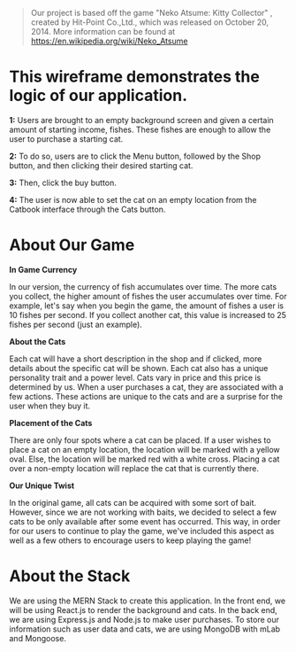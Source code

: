 > Our project is based off the game "Neko Atsume: Kitty Collector" , created by Hit-Point Co.,Ltd., which was released on October 20, 2014. More information can be found at https://en.wikipedia.org/wiki/Neko_Atsume

# This wireframe demonstrates the logic of our application.

**1:**
Users are brought to an empty background screen and given a certain amount of starting income, fishes. These fishes are enough to allow the user to purchase a starting cat.

**2:**
To do so, users are to click the Menu button, followed by the Shop button, and then clicking their desired starting cat.

**3:**
Then, click the buy button.

**4:**
The user is now able to set the cat on an empty location from the Catbook interface through the Cats button.

# About Our Game

**In Game Currency**

In our version, the currency of fish accumulates over time. The more cats you collect, the higher amount of fishes the user accumulates over time. For example, let's say when you begin the game, the amount of fishes a user is 10 fishes per second. If you collect another cat, this value is increased to 25 fishes per second (just an example).

**About the Cats**

Each cat will have a short description in the shop and if clicked, more details about the specific cat will be shown. Each cat also has a unique personality trait and a power level. Cats vary in price and this price is determined by us. When a user purchases a cat, they are associated with a few actions. These actions are unique to the cats and are a surprise for the user when they buy it.

**Placement of the Cats**

There are only four spots where a cat can be placed. If a user wishes to place a cat on an empty location, the location will be marked with a yellow oval. Else, the location will be marked red with a white cross. Placing a cat over a non-empty location will replace the cat that is currently there.

**Our Unique Twist**

In the original game, all cats can be acquired with some sort of bait. However, since we are not working with baits, we decided to select a few cats to be only available after some event has occurred. This way, in order for our users to continue to play the game, we've included this aspect as well as a few others to encourage users to keep playing the game!

# About the Stack
We are using the MERN Stack to create this application.
In the front end, we will be using React.js to render the background and cats. In the back end, we are using Express.js and Node.js to make user purchases. To store our information such as user data and cats, we are using MongoDB with mLab and Mongoose.
